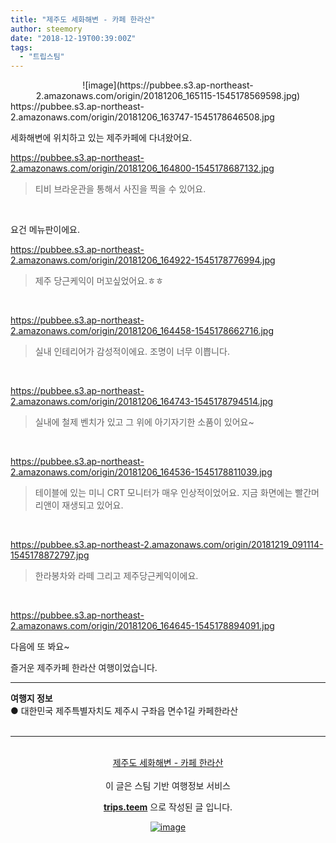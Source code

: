 ```yaml
---
title: "제주도 세화해변 - 카페 한라산"
author: steemory
date: "2018-12-19T00:39:00Z"
tags:
  - "트립스팀"
---
```

<center>![image](https://pubbee.s3.ap-northeast-2.amazonaws.com/origin/20181206_165115-1545178569598.jpg)</center>
https://pubbee.s3.ap-northeast-2.amazonaws.com/origin/20181206_163747-1545178646508.jpg

<br>

세화해변에 위치하고 있는 제주카페에 다녀왔어요. 

https://pubbee.s3.ap-northeast-2.amazonaws.com/origin/20181206_164800-1545178687132.jpg

> 티비 브라운관을 통해서 사진을 찍을 수 있어요.

<br>

요건 메뉴판이에요.

https://pubbee.s3.ap-northeast-2.amazonaws.com/origin/20181206_164922-1545178776994.jpg
> 제주 당근케익이 머꼬싶었어요.ㅎㅎ

<br>

https://pubbee.s3.ap-northeast-2.amazonaws.com/origin/20181206_164458-1545178662716.jpg
> 실내 인테리어가 감성적이에요. 조명이 너무 이쁩니다.

<br>

https://pubbee.s3.ap-northeast-2.amazonaws.com/origin/20181206_164743-1545178794514.jpg
> 실내에 철제 벤치가 있고 그 위에 아기자기한 소품이 있어요~

<br>

https://pubbee.s3.ap-northeast-2.amazonaws.com/origin/20181206_164536-1545178811039.jpg
> 테이블에 있는 미니 CRT 모니터가 매우 인상적이었어요. 지금 화면에는 빨간머리앤이 재생되고 있어요.

<br>

https://pubbee.s3.ap-northeast-2.amazonaws.com/origin/20181219_091114-1545178872797.jpg
> 한라봉차와 라떼 그리고 제주당근케익이에요.

<br>

https://pubbee.s3.ap-northeast-2.amazonaws.com/origin/20181206_164645-1545178894091.jpg

다음에 또 봐요~

즐거운 제주카페 한라산 여행이었습니다.
<hr><b>여행지 정보</b><br/>● 대한민국 제주특별자치도 제주시 구좌읍 면수1길 카페한라산<br/><br/><hr><br/><center><a href='https://kr.tripsteem.com/post/tt20181219t003857696z'>제주도 세화해변 - 카페 한라산</a></center><br>
<center>
이 글은 스팀 기반 여행정보 서비스

<a href='https://kr.tripsteem.com/'><b>trips.teem</b></a> 으로 작성된 글 입니다.

<a href='https://kr.tripsteem.com/'>![image](https://cdn.steemitimages.com/DQmbuSfKHpgvnrZ5kQ8KUnBvhrCiNatU6X7a6Dy4Ka2f1o5/banner_winter.jpg)</a>
</center>
